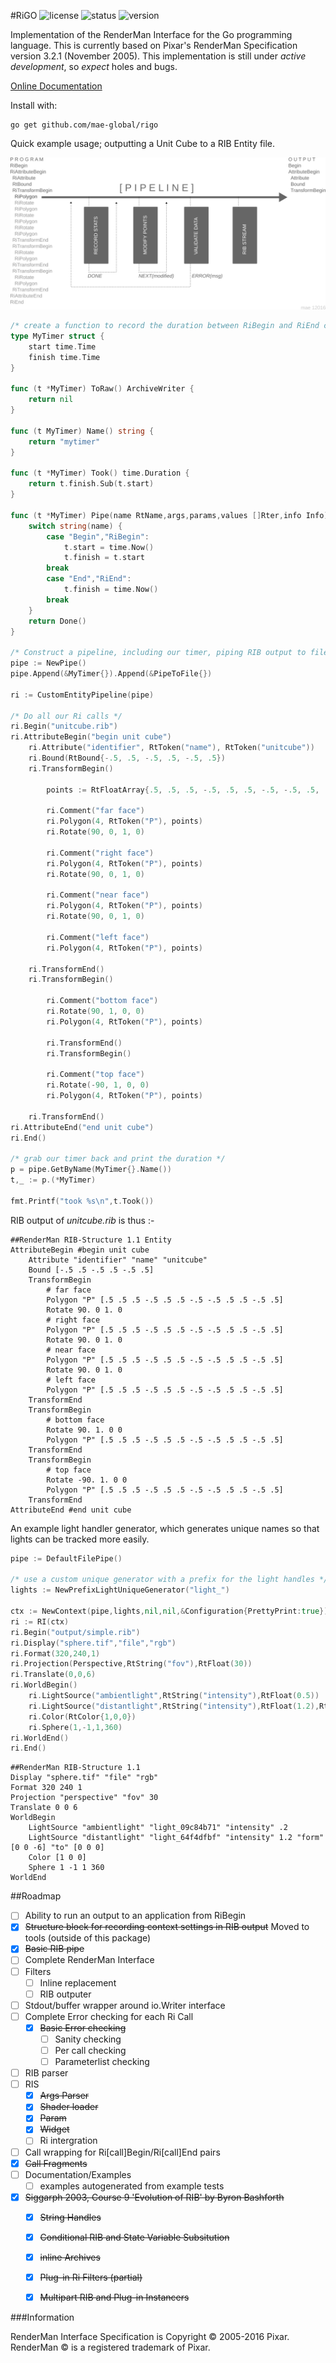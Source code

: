 #RiGO  	![license](https://img.shields.io/github/license/mae-global/rigo.svg) ![status](https://img.shields.io/travis/mae-global/rigo.svg) ![version](https://img.shields.io/badge/version-0-red.svg)

Implementation of the RenderMan Interface for the Go programming language. This is currently 
based on Pixar's RenderMan Specification version 3.2.1 (November 2005). This implementation 
is still under *active development*, so *expect* holes and bugs. 

[Online Documentation](https://godoc.org/github.com/mae-global/rigo)

Install with:

    go get github.com/mae-global/rigo

Quick example usage; outputting a Unit Cube to a RIB Entity file. 

![Pipeline](documentation/pipe.png)

```go
/* create a function to record the duration between RiBegin and RiEnd calls */
type MyTimer struct {
	start time.Time
	finish time.Time
}

func (t *MyTimer) ToRaw() ArchiveWriter {
	return nil
}

func (t MyTimer) Name() string {
	return "mytimer"
}

func (t *MyTimer) Took() time.Duration {
	return t.finish.Sub(t.start)
}

func (t *MyTimer) Pipe(name RtName,args,params,values []Rter,info Info) *Result {
	switch string(name) {
		case "Begin","RiBegin":
			t.start = time.Now()
			t.finish = t.start
		break
		case "End","RiEnd":
			t.finish = time.Now()
		break
	}
	return Done()
}

/* Construct a pipeline, including our timer, piping RIB output to file */
pipe := NewPipe()
pipe.Append(&MyTimer{}).Append(&PipeToFile{})

ri := CustomEntityPipeline(pipe)

/* Do all our Ri calls */
ri.Begin("unitcube.rib")
ri.AttributeBegin("begin unit cube")
	ri.Attribute("identifier", RtToken("name"), RtToken("unitcube"))
	ri.Bound(RtBound{-.5, .5, -.5, .5, -.5, .5})
	ri.TransformBegin()

		points := RtFloatArray{.5, .5, .5, -.5, .5, .5, -.5, -.5, .5, .5, -.5, .5}

		ri.Comment("far face")
		ri.Polygon(4, RtToken("P"), points)
		ri.Rotate(90, 0, 1, 0)

		ri.Comment("right face")
		ri.Polygon(4, RtToken("P"), points)
		ri.Rotate(90, 0, 1, 0)

		ri.Comment("near face")
		ri.Polygon(4, RtToken("P"), points)
		ri.Rotate(90, 0, 1, 0)

		ri.Comment("left face")
		ri.Polygon(4, RtToken("P"), points)

	ri.TransformEnd()
	ri.TransformBegin()

		ri.Comment("bottom face")
		ri.Rotate(90, 1, 0, 0)
		ri.Polygon(4, RtToken("P"), points)

		ri.TransformEnd()
		ri.TransformBegin()

		ri.Comment("top face")
		ri.Rotate(-90, 1, 0, 0)
		ri.Polygon(4, RtToken("P"), points)

	ri.TransformEnd()
ri.AttributeEnd("end unit cube")
ri.End()	
		
/* grab our timer back and print the duration */
p = pipe.GetByName(MyTimer{}.Name())
t,_ := p.(*MyTimer)
	
fmt.Printf("took %s\n",t.Took())
```	

RIB output of *unitcube.rib* is thus :-

```
##RenderMan RIB-Structure 1.1 Entity
AttributeBegin #begin unit cube
	Attribute "identifier" "name" "unitcube"
	Bound [-.5 .5 -.5 .5 -.5 .5]
	TransformBegin 
		# far face
		Polygon "P" [.5 .5 .5 -.5 .5 .5 -.5 -.5 .5 .5 -.5 .5]
		Rotate 90. 0 1. 0
		# right face
		Polygon "P" [.5 .5 .5 -.5 .5 .5 -.5 -.5 .5 .5 -.5 .5]
		Rotate 90. 0 1. 0
		# near face
		Polygon "P" [.5 .5 .5 -.5 .5 .5 -.5 -.5 .5 .5 -.5 .5]
		Rotate 90. 0 1. 0
		# left face
		Polygon "P" [.5 .5 .5 -.5 .5 .5 -.5 -.5 .5 .5 -.5 .5]
	TransformEnd 
	TransformBegin 
		# bottom face
		Rotate 90. 1. 0 0
		Polygon "P" [.5 .5 .5 -.5 .5 .5 -.5 -.5 .5 .5 -.5 .5]
	TransformEnd 
	TransformBegin 
		# top face
		Rotate -90. 1. 0 0
		Polygon "P" [.5 .5 .5 -.5 .5 .5 -.5 -.5 .5 .5 -.5 .5]
	TransformEnd 
AttributeEnd #end unit cube
```

An example light handler generator, which generates unique names so that lights can be tracked more easily. 

```go
pipe := DefaultFilePipe()
	
/* use a custom unique generator with a prefix for the light handles */
lights := NewPrefixLightUniqueGenerator("light_")
	
ctx := NewContext(pipe,lights,nil,nil,&Configuration{PrettyPrint:true})
ri := RI(ctx)
ri.Begin("output/simple.rib")
ri.Display("sphere.tif","file","rgb")
ri.Format(320,240,1)
ri.Projection(Perspective,RtString("fov"),RtFloat(30))
ri.Translate(0,0,6)
ri.WorldBegin()
	ri.LightSource("ambientlight",RtString("intensity"),RtFloat(0.5))
	ri.LightSource("distantlight",RtString("intensity"),RtFloat(1.2),RtString("form"),RtIntArray{0,0,-6},RtString("to"),RtIntArray{0,0,0})
	ri.Color(RtColor{1,0,0})
	ri.Sphere(1,-1,1,360)
ri.WorldEnd()
ri.End()
```

```
##RenderMan RIB-Structure 1.1
Display "sphere.tif" "file" "rgb"
Format 320 240 1
Projection "perspective" "fov" 30
Translate 0 0 6
WorldBegin 
	LightSource "ambientlight" "light_09c84b71" "intensity" .2
	LightSource "distantlight" "light_64f4dfbf" "intensity" 1.2 "form" [0 0 -6] "to" [0 0 0]
	Color [1 0 0]
	Sphere 1 -1 1 360
WorldEnd 
```


##Roadmap

- [ ] Ability to run an output to an application from RiBegin
- [x] ~~Structure block for recording context settings in RIB output~~ Moved to tools (outside of this package)
- [x] ~~Basic RIB pipe~~
- [ ] Complete RenderMan Interface
- [ ] Filters
  - [ ] Inline replacement
  - [ ] RIB outputer
- [ ] Stdout/buffer wrapper around io.Writer interface
- [ ] Complete Error checking for each Ri Call
  - [x] ~~Basic Error checking~~
	- [ ] Sanity checking
	- [ ] Per call checking
	- [ ] Parameterlist checking
- [ ] RIB parser
- [ ] RIS
  - [x] ~~Args Parser~~
  - [x] ~~Shader loader~~
  - [x] ~~Param~~
  - [x] ~~Widget~~
  - [ ] Ri intergration 
- [ ] Call wrapping for Ri[call]Begin/Ri[call]End pairs
- [x] ~~Call Fragments~~ 
- [ ] Documentation/Examples
  - [ ] examples autogenerated from example tests
- [x] ~~Siggarph 2003, Course 9 'Evolution of RIB' by Byron Bashforth~~
  - [x] ~~String Handles~~
  - [x] ~~Conditional RIB and State Variable Subsitution~~
  - [x] ~~inline Archives~~
  - [x] ~~Plug-in Ri Filters (partial)~~
  - [x] ~~Multipart RIB and Plug-in Instancers~~


###Information

RenderMan Interface Specification is Copyright © 2005-2016 Pixar.
RenderMan © is a registered trademark of Pixar.

